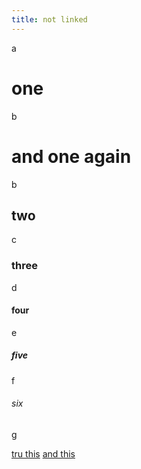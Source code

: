 ```yaml
---
title: not linked
---
```


a

# one

b

# and one again

b

## two

c

### three

d

#### four

e

##### five

f

###### six

g

[tru this](../ban)
[and this](../ban#what-actually-works)

